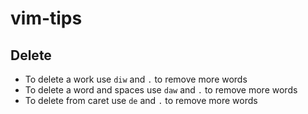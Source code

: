 # vim-tips

## Delete

* To delete a work use `diw` and `.` to remove more words
* To delete a word and spaces use `daw` and `.` to remove more words
* To delete from caret use `de` and `.` to remove more words





